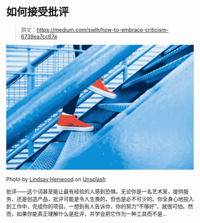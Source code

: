 # 如何接受批评

> 原文：<https://medium.com/swlh/how-to-embrace-criticism-6739ea7cc67e>

![](img/9c2fb817297437c80dbb6bf428966de6.png)

Photo by [Lindsay Henwood](https://unsplash.com/@lindsayhenwood?utm_source=medium&utm_medium=referral) on [Unsplash](https://unsplash.com?utm_source=medium&utm_medium=referral)

批评——这个词甚至能让最有经验的人感到恐惧。无论你是一名艺术家，提供服务，还是创造产品，批评可能是令人生畏的，但也是必不可少的。你全身心地投入到工作中，完成你的项目。一想到有人告诉你，你的努力“不够好”，就很可怕。然而，如果你能真正理解什么是批评，并学会把它作为一种工具而不是…